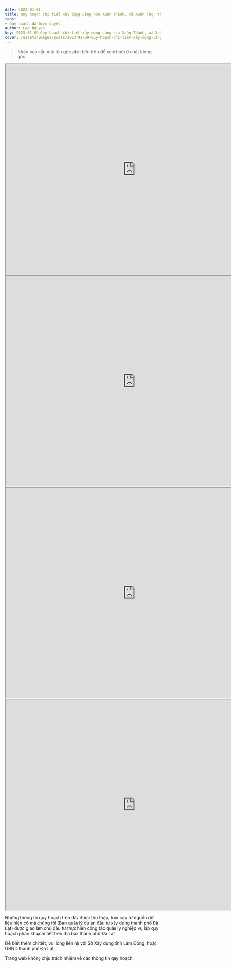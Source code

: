 ```yaml
---
date: 2023-01-09
title: Quy hoạch chi tiết xây dựng Làng hoa Xuân Thành, xã Xuân Thọ, thành phố Đà Lạt
tags:
- Quy hoạch đã được duyệt
author: Lap Nguyen
key: 2023-01-09-Quy-hoạch-chi-tiết-xây-dựng-Làng-hoa-Xuân-Thành,-xã-Xuân-Thọ,-thành-phố-Đà-Lạt
cover: /assets/images/posts/2023-01-09-Quy-hoạch-chi-tiết-xây-dựng-Làng-hoa-Xuân-Thành,-xã-Xuân-Thọ,-thành-phố-Đà-Lạt.png
---
```


> Nhấn vào dấu mũi tên góc phải bên trên để xem hình ở chất lượng gốc.

<iframe src="https://drive.google.com/file/d/11ao3-8SsW-2ImMvxIQPXj6t4o1wSHnUM/preview" width="840" height="680"></iframe>
<iframe src="https://drive.google.com/file/d/1O_IAXjEDI77LIwv6cAebfzpCT5urlZR3/preview" width="840" height="680"></iframe>
<iframe src="https://drive.google.com/file/d/1YoSvym1TDjJUDTZx38gpMsUFmgXDaB_U/preview" width="840" height="680"></iframe>
<iframe src="https://drive.google.com/file/d/1wgM2MgAr2qrB2EHY8rF7bRr4e_4LRkjH/preview" width="840" height="680"></iframe>

Những thông tin quy hoạch trên đây được thu thập, truy cập từ nguồn dữ liệu hiện có mà chúng tôi
(Ban quản lý dự án đầu tư xây dựng thành phố Đà Lạt) được giao làm chủ đầu tư thực hiện công tác quản lý nghiệp vụ
lập quy hoạch phân khu/chi tiết trên địa bàn thành phố Đà Lạt.

Để biết thêm chi tiết, vui lòng liên hệ với Sở Xây dựng tỉnh Lâm Đồng, hoặc UBND thành phố Đà Lạt.

Trang web không chịu trách nhiệm về các thông tin quy hoạch.
